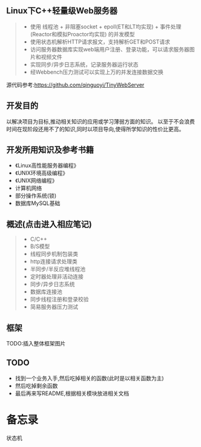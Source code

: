## Linux下C++轻量级Web服务器 
> + 使用 线程池 + 非阻塞socket + epoll(ET和LT均实现) + 事件处理(Reactor和模拟Proactor均实现) 的并发模型
> + 使用状态机解析HTTP请求报文，支持解析GET和POST请求
> + 访问服务器数据库实现web端用户注册、登录功能，可以请求服务器图片和视频文件
> + 实现同步/异步日志系统，记录服务器运行状态
> + 经Webbench压力测试可以实现上万的并发连接数据交换
 
源代码参考:https://github.com/qinguoyi/TinyWebServer


## 开发目的
以解决项目为目标,推动相关知识的应用或学习薄弱方面的知识。
以至于不会浪费时间在现阶段还用不了的知识,同时以项目导向,使得所学知识的性价比更高。
## 开发所用知识及参考书籍 
+ 《Linux高性能服务器编程》
+ 《UNIX环境高级编程》
+ 《UNIX网络编程》
+ 计算机网络
+ 部分操作系统(锁)
+ 数据库MySQL基础

## 概述(点击进入相应笔记)
> * C/C++
> * B/S模型
> * 线程同步机制包装类
> * http连接请求处理类
> * 半同步/半反应堆线程池
> * 定时器处理非活动连接
> * 同步/异步日志系统 
> * 数据库连接池
> * 同步线程注册和登录校验 
> * 简易服务器压力测试

## 框架
TODO:插入整体框架图片

## TODO
+ 找到一个业务入手,然后吃掉相关的函数(此时是以相关函数为主)
+ 然后吃掉剩余函数
+ 最后再来写README,根据相关模块放进相关文档

# 备忘录
状态机



